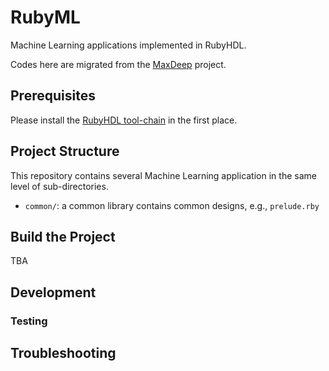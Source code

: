 # RubyML

Machine Learning applications implemented in RubyHDL.

Codes here are migrated from the [MaxDeep](https://github.com/custom-computing-ic/maxdeep) project.

## Prerequisites

Please install the [RubyHDL tool-chain](https://github.com/custom-computing-ic/ruby) in the first place.

## Project Structure

This repository contains several Machine Learning application in the same level of sub-directories.

- `common/`: a common library contains common designs, e.g., `prelude.rby`


## Build the Project

TBA

## Development

### Testing

## Troubleshooting